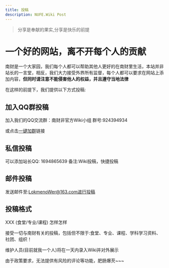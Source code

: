 ```yaml
---
title: 投稿
description: NUFE.Wiki Post
---
```

> 分享是奉献的果实,分享是快乐的前提

# 一个好的网站，离不开每个人的贡献

南财是一个大家园，我们每个人都可以帮助其他人更好的在南财里生活，本站并非站长的一言堂，相反，我们大力接受外界所有监督，每个人都可以要求在网站上添加内容，**但同时请注意不能侵害他人的权益，并且遵守当地法律** 

在这样的前提下，我们提供以下方式投稿:

## 加入QQ群投稿

加入我们的QQ交流群：南财非官方Wiki小组 群号:924394934

或点击[一键加群](http://qm.qq.com/cgi-bin/qm/qr?_wv=1027&k=8FCy4CbqmZ5-t2HHDB78_au8_7IYF74R&authKey=1uKX%2BUdCjb7%2F2IXD6n573%2FtG2EMuFreOvb6udprVycBn8Ky0uOugGwVFjPVwgUxO&noverify=0&group_code=924394934)链接

## 私信投稿

可以添加站长QQ: 1694865639 备注:Wiki投稿，快捷投稿

## 邮件投稿

发送邮件至:LokmenoWer@163.com进行投稿

## 投稿格式

XXX (食堂/专业/课程) 怎样怎样

接受一切与南财有关的投稿，包括但不限于:食堂、专业、课程、学科学习资料、社团、组织！

维护人员(目前就我一个人)将在一天内录入Wiki并对外展示

由于政策要求，无法提供有风险的评论等功能，肥肠爆芡~~~
